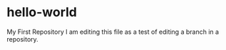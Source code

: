 # hello-world
My First Repository
I am editing this file as a test of editing a branch in a repository.

